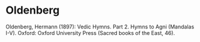 # Oldenberg

Oldenberg, Hermann (1897): Vedic Hymns. Part 2. Hymns to Agni (Mandalas I-V). Oxford: Oxford University Press (Sacred books of the East, 46).
